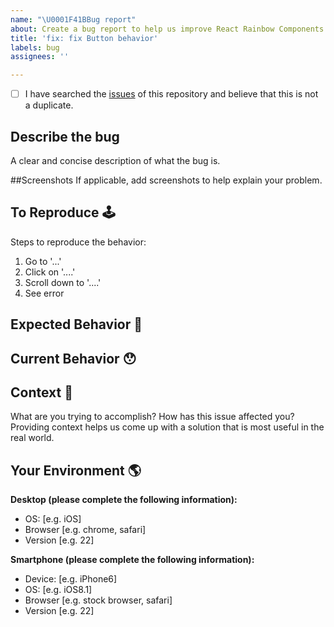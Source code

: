 ```yaml
---
name: "\U0001F41BBug report"
about: Create a bug report to help us improve React Rainbow Components
title: 'fix: fix Button behavior'
labels: bug
assignees: ''

---
```


<!-- Provide a general summary of the issue in the Title above -->

<!--
    Thank you very much for contributing to React Rainbow Components by creating an issue! ❤️
    To avoid duplicate issues we ask you to check off the following.
-->

<!-- Checked checkbox should look like this: [x] -->
- [ ] I have searched the [issues](https://github.com/90milesbridge/react-rainbow/issues) of this repository and believe that this is not a duplicate.

## Describe the bug
A clear and concise description of what the bug is.

##Screenshots
If applicable, add screenshots to help explain your problem.

## To Reproduce 🕹
Steps to reproduce the behavior:
1. Go to '...'
2. Click on '....'
3. Scroll down to '....'
4. See error

## Expected Behavior 🤔
<!---
    A clear and concise description of what you expected to happen.
-->

## Current Behavior 😯
<!---
    Describe what happens instead of the expected behavior.
-->

## Context 🔦
What are you trying to accomplish? How has this issue affected you?
Providing context helps us come up with a solution that is most useful in the real world.

## Your Environment 🌎
<!---
    Include as many relevant details about the environment with which you experienced the bug.
-->

**Desktop (please complete the following information):**
 - OS: [e.g. iOS]
 - Browser [e.g. chrome, safari]
 - Version [e.g. 22]

**Smartphone (please complete the following information):**
 - Device: [e.g. iPhone6]
 - OS: [e.g. iOS8.1]
 - Browser [e.g. stock browser, safari]
 - Version [e.g. 22]
